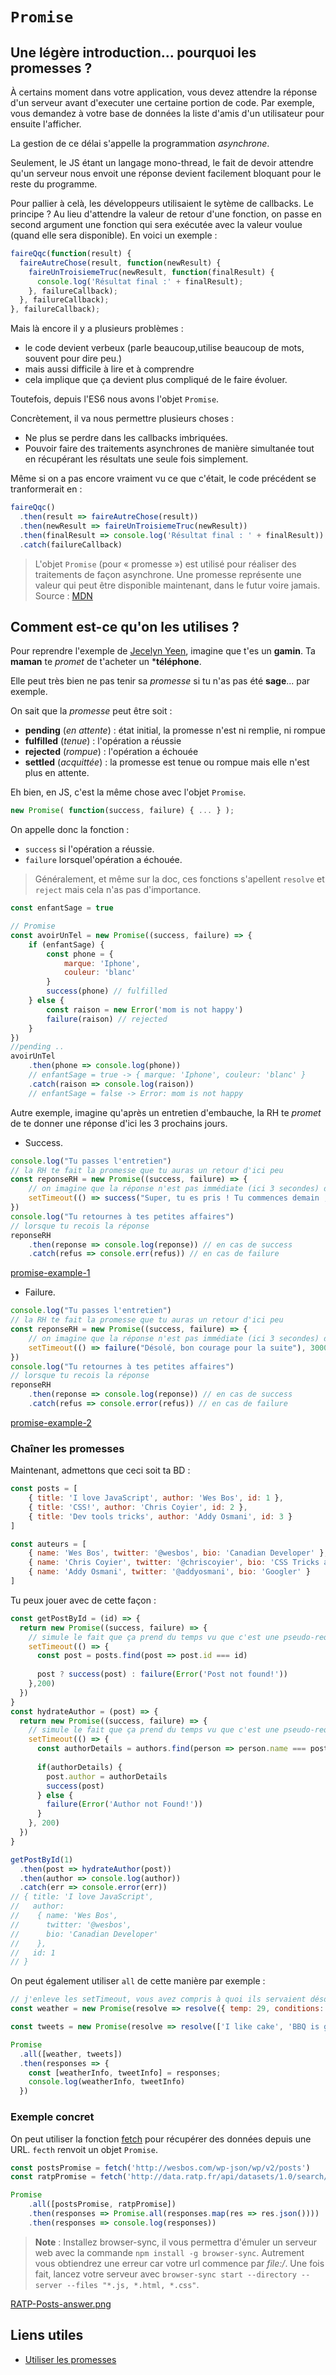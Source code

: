 # `Promise`

## Une légère introduction... pourquoi les promesses ?

À certains moment dans votre application, vous devez attendre la réponse d'un serveur avant d'executer une certaine portion de code. Par exemple, vous demandez à votre base de données la liste d'amis d'un utilisateur pour ensuite l'afficher.

La gestion de ce délai s'appelle la programmation *asynchrone*.

Seulement, le JS étant un langage mono-thread, le fait de devoir attendre qu'un serveur nous envoit une réponse devient facilement bloquant pour le reste du programme.

Pour pallier à celà, les développeurs utilisaient le sytème de callbacks. Le principe ? Au lieu d'attendre la valeur de retour d'une fonction, on passe en second argument une fonction qui sera exécutée avec la valeur voulue (quand elle sera disponible). En voici un exemple :
```js
faireQqc(function(result) {
  faireAutreChose(result, function(newResult) {
    faireUnTroisiemeTruc(newResult, function(finalResult) {
      console.log('Résultat final :' + finalResult);
    }, failureCallback);
  }, failureCallback);
}, failureCallback);
```

Mais là encore il y a plusieurs problèmes :
- le code devient verbeux (parle beaucoup,utilise beaucoup de mots, souvent pour dire peu.)
- mais aussi difficile à lire et à comprendre
- cela implique que ça devient plus compliqué de le faire évoluer.

Toutefois, depuis l'ES6 nous avons l'objet `Promise`.

Concrètement, il va nous permettre plusieurs choses :
- Ne plus se perdre dans les callbacks imbriquées.
- Pouvoir faire des traitements asynchrones de manière simultanée tout en récupérant les résultats une seule fois simplement.

Même si on a pas encore vraiment vu ce que c'était, le code précédent se tranformerait en :
```js
faireQqc()
  .then(result => faireAutreChose(result))
  .then(newResult => faireUnTroisiemeTruc(newResult))
  .then(finalResult => console.log('Résultat final : ' + finalResult))
  .catch(failureCallback)
```

> L'objet `Promise` (pour « promesse ») est utilisé pour réaliser des traitements de façon asynchrone. Une promesse représente une valeur qui peut être disponible maintenant, dans le futur voire jamais. Source : [MDN](https://developer.mozilla.org/fr/docs/Web/JavaScript/Reference/Objets_globaux/Promise)

## Comment est-ce qu'on les utilises ?

Pour reprendre l'exemple de [Jecelyn Yeen](https://scotch.io/tutorials/javascript-promises-for-dummies), imagine que t'es un **gamin**. Ta **maman** te *promet* de t'acheter un ***téléphone**.

Elle peut très bien ne pas tenir sa *promesse* si tu n'as pas été **sage**... par exemple.

On sait que la *promesse* peut être soit : 
- **pending** (*en attente*) : état initial, la promesse n'est ni remplie, ni rompue 
- **fulfilled** (*tenue*) : l'opération a réussie 
- **rejected** (*rompue*) : l'opération a échouée 
- **settled** (*acquittée*) : la promesse est tenue ou rompue mais elle n'est plus en attente.

Eh bien, en JS,  c'est la même chose avec l'objet `Promise`.

```js
new Promise( function(success, failure) { ... } );
```

On appelle donc la fonction :
- `success` si l'opération a réussie.
- `failure` lorsquel'opération a échouée.

>Généralement, et même sur la doc, ces fonctions s'apellent `resolve` et `reject` mais cela n'as pas d'importance.

```js
const enfantSage = true

// Promise
const avoirUnTel = new Promise((success, failure) => {
    if (enfantSage) {
        const phone = {
            marque: 'Iphone',
            couleur: 'blanc'
        }
        success(phone) // fulfilled
    } else {
        const raison = new Error('mom is not happy')
        failure(raison) // rejected
    }
})
//pending ..
avoirUnTel
    .then(phone => console.log(phone))
    // enfantSage = true -> { marque: 'Iphone', couleur: 'blanc' }
    .catch(raison => console.log(raison))
    // enfantSage = false -> Error: mom is not happy 
```

Autre exemple, imagine qu'après un entretien d'embauche, la RH te *promet* de te donner une réponse d'ici les 3 prochains jours.

- Success.
```js
console.log("Tu passes l'entretien")
// la RH te fait la promesse que tu auras un retour d'ici peu
const reponseRH = new Promise((success, failure) => {
    // on imagine que la réponse n'est pas immédiate (ici 3 secondes) donc :
    setTimeout(() => success("Super, tu es pris ! Tu commences demain ;)"), 3000)    
})
console.log("Tu retournes à tes petites affaires")
// lorsque tu recois la réponse
reponseRH
    .then(reponse => console.log(reponse)) // en cas de success
    .catch(refus => console.err(refus)) // en cas de failure
```
[promise-example-1](entretien-success.gif)

- Failure.
```js
console.log("Tu passes l'entretien")
// la RH te fait la promesse que tu auras un retour d'ici peu
const reponseRH = new Promise((success, failure) => {
    // on imagine que la réponse n'est pas immédiate (ici 3 secondes) donc :
    setTimeout(() => failure("Désolé, bon courage pour la suite"), 3000)    
})
console.log("Tu retournes à tes petites affaires")
// lorsque tu recois la réponse
reponseRH
    .then(reponse => console.log(reponse)) // en cas de success
    .catch(refus => console.error(refus)) // en cas de failure
```
[promise-example-2](entretien-failure.gif)

### Chaîner les promesses

Maintenant, admettons que ceci soit ta BD :
```js
const posts = [
    { title: 'I love JavaScript', author: 'Wes Bos', id: 1 },
    { title: 'CSS!', author: 'Chris Coyier', id: 2 },
    { title: 'Dev tools tricks', author: 'Addy Osmani', id: 3 }
]

const auteurs = [
    { name: 'Wes Bos', twitter: '@wesbos', bio: 'Canadian Developer' },
    { name: 'Chris Coyier', twitter: '@chriscoyier', bio: 'CSS Tricks and CodePen' },
    { name: 'Addy Osmani', twitter: '@addyosmani', bio: 'Googler' }
]
```

Tu peux jouer avec de cette façon : 
```js
const getPostById = (id) => {
  return new Promise((success, failure) => {
    // simule le fait que ça prend du temps vu que c'est une pseudo-requête
    setTimeout(() => {
      const post = posts.find(post => post.id === id)
      
      post ? success(post) : failure(Error('Post not found!'))
    },200)
  })
}
const hydrateAuthor = (post) => {
  return new Promise((success, failure) => {
    // simule le fait que ça prend du temps vu que c'est une pseudo-requête
    setTimeout(() => {
      const authorDetails = authors.find(person => person.name === post.author)
      
      if(authorDetails) {
        post.author = authorDetails
        success(post)
      } else {
        failure(Error('Author not Found!'))
      }
    }, 200)
  })
}

getPostById(1)
  .then(post => hydrateAuthor(post))
  .then(author => console.log(author))
  .catch(err => console.error(err))
// { title: 'I love JavaScript',
//   author: 
//    { name: 'Wes Bos',
//      twitter: '@wesbos',
//      bio: 'Canadian Developer' 
//    },
//   id: 1 
// }
```

On peut également utiliser `all` de cette manière par exemple :

```js
// j'enleve les setTimeout, vous avez compris à quoi ils servaient désormais
const weather = new Promise(resolve => resolve({ temp: 29, conditions: 'Sunny with Clouds'}) );

const tweets = new Promise(resolve => resolve(['I like cake', 'BBQ is good too!']));

Promise
  .all([weather, tweets])
  .then(responses => {
    const [weatherInfo, tweetInfo] = responses;
    console.log(weatherInfo, tweetInfo)
  })
```

### Exemple concret

On peut utiliser la fonction [fetch]() pour récupérer des données depuis une URL. `fecth` renvoit un objet `Promise`.

```js
const postsPromise = fetch('http://wesbos.com/wp-json/wp/v2/posts')
const ratpPromise = fetch('http://data.ratp.fr/api/datasets/1.0/search/?q=paris')

Promise
    .all([postsPromise, ratpPromise])
    .then(responses => Promise.all(responses.map(res => res.json())))
    .then(responses => console.log(responses))

```

> **Note** : Installez browser-sync, il vous permettra d'émuler un serveur web avec la commande `npm install -g browser-sync`. Autrement vous obtiendrez une erreur car votre url commence par *file:/*.
> Une fois fait, lancez votre serveur avec `browser-sync start --directory --server --files "*.js, *.html, *.css"`.

[RATP-Posts-answer.png](RATP-Posts-answer.png)

## Liens utiles

- [Utiliser les promesses](https://developer.mozilla.org/fr/docs/Web/JavaScript/Guide/Utiliser_les_promesses)